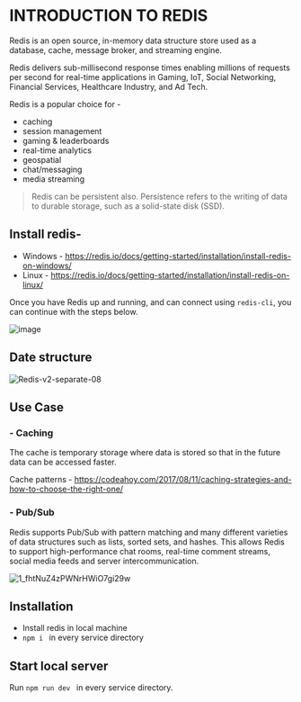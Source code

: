 # INTRODUCTION TO REDIS

Redis is an open source, in-memory data structure store used as a database, cache, message broker, and streaming engine. 

Redis delivers sub-millisecond response times enabling millions of requests per second for real-time applications in Gaming, IoT, Social Networking, Financial Services, Healthcare Industry, and Ad Tech.

 Redis is a popular choice for -
 - caching
 - session management
 - gaming & leaderboards
 - real-time analytics
 - geospatial
 - chat/messaging
 - media streaming


> Redis can be persistent also.
> Persistence refers to the writing of data to durable storage,
> such as a solid-state disk (SSD). 

## Install redis-
- Windows - https://redis.io/docs/getting-started/installation/install-redis-on-windows/
- Linux - https://redis.io/docs/getting-started/installation/install-redis-on-linux/

Once you have Redis up and running, and can connect using ``` redis-cli ```, you can continue with the steps below.

![image](https://github.com/alok-c247/intro-redis/assets/108002754/0969170b-e3aa-4f9e-9d71-4932cda289be)


## Date structure

![Redis-v2-separate-08](https://github.com/alok-c247/intro-redis/assets/108002754/50b9a274-efd1-41b3-b930-35eee7c34793)


## Use Case

### - Caching 
The cache is temporary storage where data is stored so that in the future data can be accessed faster.

Cache patterns - https://codeahoy.com/2017/08/11/caching-strategies-and-how-to-choose-the-right-one/

### - Pub/Sub 
Redis supports Pub/Sub with pattern matching and many different varieties of data structures such as lists, sorted sets, and hashes. This allows Redis to support high-performance chat rooms, real-time comment streams, social media feeds and server intercommunication.

![1_fhtNuZ4zPWNrHWiO7gi29w](https://github.com/alok-c247/intro-redis/assets/108002754/e2ff11d6-7e61-4be5-b4fe-20e9e0bfe686)

## Installation

- Install redis in local machine
- ```npm i ``` in every service directory 

## Start local server

Run ```npm run dev ``` in every service directory.
